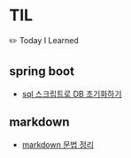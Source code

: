 # TIL

✏️ Today I Learned

## spring boot

- [sql 스크립트로 DB 초기화하기](./spring-boot/sql%20스크립트로%20DB%20초기화하기.md)

## markdown

- [markdown 문법 정리](./markdown/markdown%20문법%20정리.md)
